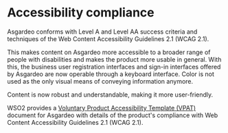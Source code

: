 # Accessibility compliance

Asgardeo conforms with Level A and Level AA success criteria and techniques of the Web Content Accessibility Guidelines 2.1 (WCAG 2.1).

This makes content on Asgardeo more accessible to a broader range of people with disabilities and makes the product more usable in general. With this, the business user registration interfaces and sign-in interfaces offered by Asgardeo are now operable through a keyboard interface. Color is not used as the only visual means of conveying information anymore.

Content is now robust and understandable, making it more user-friendly.

WSO2 provides a [Voluntary Product Accessibility Template (VPAT)](../assets/vpat-asgardeo.pdf) document for Asgardeo with details of the product's compliance with Web Content Accessibility Guidelines 2.1 (WCAG 2.1).